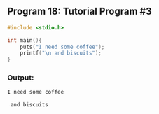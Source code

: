 ## Program 18: Tutorial Program #3
```c 
#include <stdio.h>

int main(){
    puts("I need some coffee");
    printf("\n and biscuits");
}
```

### Output:
```c
I need some coffee

 and biscuits


